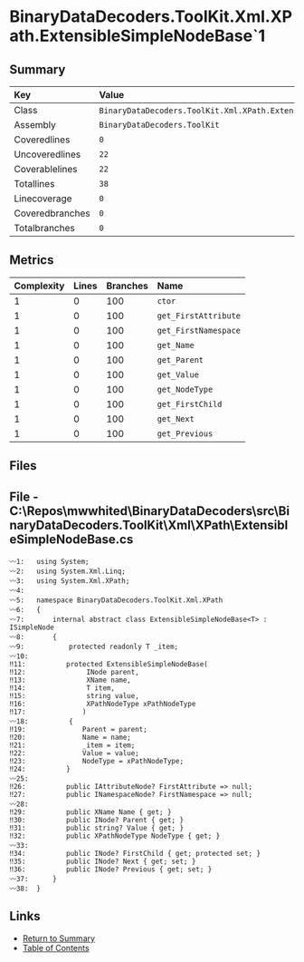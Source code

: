 ﻿# BinaryDataDecoders.ToolKit.Xml.XPath.ExtensibleSimpleNodeBase`1

## Summary

| Key             | Value                                                             |
| :-------------- | :---------------------------------------------------------------- |
| Class           | `BinaryDataDecoders.ToolKit.Xml.XPath.ExtensibleSimpleNodeBase`1` |
| Assembly        | `BinaryDataDecoders.ToolKit`                                      |
| Coveredlines    | `0`                                                               |
| Uncoveredlines  | `22`                                                              |
| Coverablelines  | `22`                                                              |
| Totallines      | `38`                                                              |
| Linecoverage    | `0`                                                               |
| Coveredbranches | `0`                                                               |
| Totalbranches   | `0`                                                               |

## Metrics

| Complexity | Lines | Branches | Name                 |
| :--------- | :---- | :------- | :------------------- |
| 1          | 0     | 100      | `ctor`               |
| 1          | 0     | 100      | `get_FirstAttribute` |
| 1          | 0     | 100      | `get_FirstNamespace` |
| 1          | 0     | 100      | `get_Name`           |
| 1          | 0     | 100      | `get_Parent`         |
| 1          | 0     | 100      | `get_Value`          |
| 1          | 0     | 100      | `get_NodeType`       |
| 1          | 0     | 100      | `get_FirstChild`     |
| 1          | 0     | 100      | `get_Next`           |
| 1          | 0     | 100      | `get_Previous`       |

## Files

## File - C:\Repos\mwwhited\BinaryDataDecoders\src\BinaryDataDecoders.ToolKit\Xml\XPath\ExtensibleSimpleNodeBase.cs

```CSharp
〰1:   using System;
〰2:   using System.Xml.Linq;
〰3:   using System.Xml.XPath;
〰4:   
〰5:   namespace BinaryDataDecoders.ToolKit.Xml.XPath
〰6:   {
〰7:       internal abstract class ExtensibleSimpleNodeBase<T> : ISimpleNode
〰8:       {
〰9:           protected readonly T _item;
〰10:  
‼11:          protected ExtensibleSimpleNodeBase(
‼12:               INode parent,
‼13:               XName name,
‼14:               T item,
‼15:               string value,
‼16:               XPathNodeType xPathNodeType
‼17:              )
〰18:          {
‼19:              Parent = parent;
‼20:              Name = name;
‼21:              _item = item;
‼22:              Value = value;
‼23:              NodeType = xPathNodeType;
‼24:          }
〰25:  
‼26:          public IAttributeNode? FirstAttribute => null;
‼27:          public INamespaceNode? FirstNamespace => null;
〰28:  
‼29:          public XName Name { get; }
‼30:          public INode? Parent { get; }
‼31:          public string? Value { get; }
‼32:          public XPathNodeType NodeType { get; }
〰33:  
‼34:          public INode? FirstChild { get; protected set; }
‼35:          public INode? Next { get; set; }
‼36:          public INode? Previous { get; set; }
〰37:      }
〰38:  }
```

## Links

* [Return to Summary](Summary.md)
* [Table of Contents](../TOC.md)

